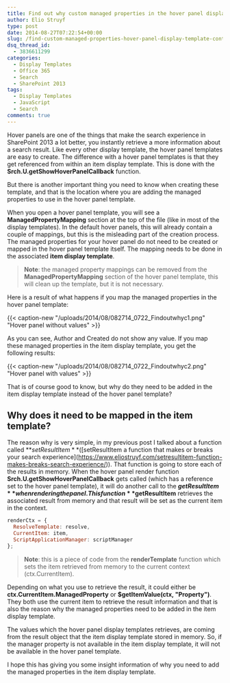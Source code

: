```yaml
---
title: Find out why custom managed properties in the hover panel display template do not contain a value
author: Elio Struyf
type: post
date: 2014-08-27T07:22:54+00:00
slug: /find-custom-managed-properties-hover-panel-display-template-contain-value/
dsq_thread_id:
  - 3836611299
categories:
  - Display Templates
  - Office 365
  - Search
  - SharePoint 2013
tags:
  - Display Templates
  - JavaScript
  - Search
comments: true
---
```


Hover panels are one of the things that make the search experience in SharePoint 2013 a lot better, you instantly retrieve a more information about a search result. Like every other display template, the hover panel templates are easy to create. The difference with a hover panel templates is that they get referenced from within an item display template. This is done with the **Srch.U.getShowHoverPanelCallback** function.

But there is another important thing you need to know when creating these template, and that is the location where you are adding the managed properties to use in the hover panel template.

When you open a hover panel template, you will see a **ManagedPropertyMapping** section at the top of the file (like in most of the display templates). In the default hover panels, this will already contain a couple of mappings, but this is the misleading part of the creation process. The managed properties for your hover panel do not need to be created or mapped in the hover panel template itself. The mapping needs to be done in the associated **item display template**.

> **Note**: the managed property mappings can be removed from the **ManagedPropertyMapping** section of the hover panel template, this will clean up the template, but it is not necessary.

Here is a result of what happens if you map the managed properties in the hover panel template:

{{< caption-new "/uploads/2014/08/082714_0722_Findoutwhyc1.png" "Hover panel without values" >}}

As you can see, Author and Created do not show any value. If you map these managed properties in the item display template, you get the following results:

{{< caption-new "/uploads/2014/08/082714_0722_Findoutwhyc2.png" "Hover panel with values" >}}

That is of course good to know, but why do they need to be added in the item display template instead of the hover panel template?

## Why does it need to be mapped in the item template?

The reason why is very simple, in my previous post I talked about a function called **$setResultItem** ([$setResultItem a function that makes or breaks your search experience](https://www.eliostruyf.com/setresultitem-function-makes-breaks-search-experience/)). That function is going to store each of the results in memory. When the hover panel render function **Srch.U.getShowHoverPanelCallback** gets called (which has a reference set to the hover panel template), it will do another call to the **$getResultItem** when rendering the panel. This function **$getResultItem** retrieves the associated result from memory and that result will be set as the current item in the context.

```javascript
renderCtx = {
  ResolveTemplate: resolve,
  CurrentItem: item,
  ScriptApplicationManager: scriptManager
};
```

> **Note**: this is a piece of code from the **renderTemplate** function which sets the item retrieved from memory to the current context (ctx.CurrentItem).

Depending on what you use to retrieve the result, it could either be **ctx.CurrentItem.ManagedProperty** or **$getItemValue(ctx, "Property")**. They both use the current item to retrieve the result information and that is also the reason why the managed properties need to be added in the item display template.

The values which the hover panel display templates retrieves, are coming from the result object that the item display template stored in memory. So, if the manager property is not available in the item display template, it will not be available in the hover panel template.

I hope this has giving you some insight information of why you need to add the managed properties in the item display template.